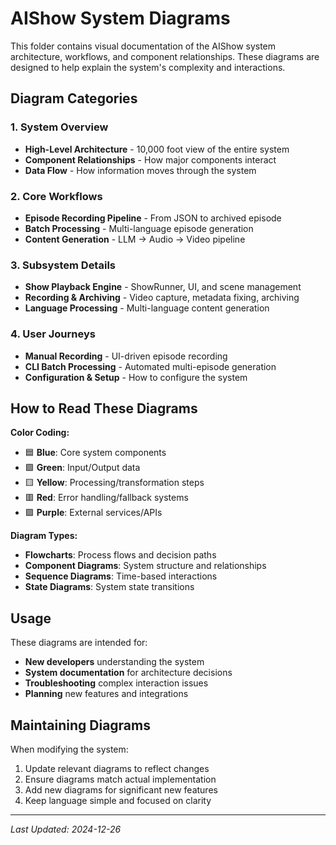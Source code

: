 # AIShow System Diagrams

This folder contains visual documentation of the AIShow system architecture, workflows, and component relationships. These diagrams are designed to help explain the system's complexity and interactions.

## Diagram Categories

### 1. System Overview
- **High-Level Architecture** - 10,000 foot view of the entire system
- **Component Relationships** - How major components interact
- **Data Flow** - How information moves through the system

### 2. Core Workflows  
- **Episode Recording Pipeline** - From JSON to archived episode
- **Batch Processing** - Multi-language episode generation
- **Content Generation** - LLM → Audio → Video pipeline

### 3. Subsystem Details
- **Show Playback Engine** - ShowRunner, UI, and scene management
- **Recording & Archiving** - Video capture, metadata fixing, archiving
- **Language Processing** - Multi-language content generation

### 4. User Journeys
- **Manual Recording** - UI-driven episode recording
- **CLI Batch Processing** - Automated multi-episode generation
- **Configuration & Setup** - How to configure the system

## How to Read These Diagrams

**Color Coding:**
- 🟦 **Blue**: Core system components
- 🟩 **Green**: Input/Output data 
- 🟨 **Yellow**: Processing/transformation steps
- 🟥 **Red**: Error handling/fallback systems
- 🟪 **Purple**: External services/APIs

**Diagram Types:**
- **Flowcharts**: Process flows and decision paths
- **Component Diagrams**: System structure and relationships  
- **Sequence Diagrams**: Time-based interactions
- **State Diagrams**: System state transitions

## Usage

These diagrams are intended for:
- **New developers** understanding the system
- **System documentation** for architecture decisions
- **Troubleshooting** complex interaction issues
- **Planning** new features and integrations

## Maintaining Diagrams

When modifying the system:
1. Update relevant diagrams to reflect changes
2. Ensure diagrams match actual implementation
3. Add new diagrams for significant new features
4. Keep language simple and focused on clarity

---
*Last Updated: 2024-12-26* 